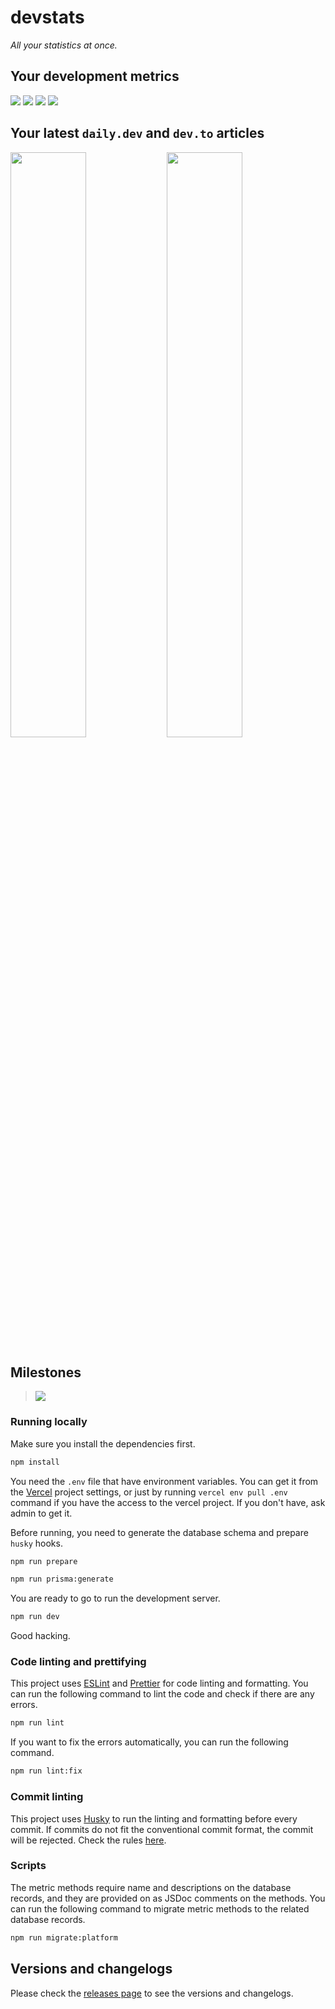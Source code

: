 # devstats

_All your statistics at once._

## Your development metrics
![](https://devstats.co/api/view/641b5deaa6550999ac4331d0)
![](https://devstats.co/api/view/641b5e30a6550999ac4331d2)
![](https://devstats.co/api/view/641b5e1aa6550999ac4331d1)
![](https://devstats.co/api/view?queryConfig%5Busername%5D=sametcodes&id=641b2efa3e90e7e555cdacd7)

## Your latest `daily.dev` and `dev.to` articles
<img align="left" src="https://devstats.co/api/view?queryConfig%5Busername%5D=honeypot&queryConfig%5Bcount%5D=3&id=641cd30dbe50187858f7d61a" width="49%" />
<img src="https://devstats.co/api/view?queryConfig%5Busername%5D=isaacdlyman&queryConfig%5Bcount%5D=2&id=641c6e78c50c62ccdb646278" width="49%" />
<br clear="left"/>

## Milestones

> <a href="https://github.com/sametcodes/devstats/milestone/2">
> <img src="https://devstats.co/api/view/641b5dcfa6550999ac4331cf" />
> </a>

### Running locally

Make sure you install the dependencies first.

```bash
npm install
```

You need the `.env` file that have environment variables. You can get it from the [Vercel](https://vercel.com) project settings, or just by running `vercel env pull .env` command if you have the access to the vercel project. If you don't have, ask admin to get it.

Before running, you need to generate the database schema and prepare `husky` hooks.

```bash
npm run prepare
```

```bash
npm run prisma:generate
```

You are ready to go to run the development server.

```bash
npm run dev
```

Good hacking.

### Code linting and prettifying

This project uses [ESLint](https://eslint.org/) and [Prettier](https://prettier.io/) for code linting and formatting. You can run the following command to lint the code and check if there are any errors.

```bash
npm run lint
```

If you want to fix the errors automatically, you can run the following command.

```bash
npm run lint:fix
```

### Commit linting

This project uses [Husky](https://typicode.github.io/husky/#/) to run the linting and formatting before every commit. If commits do not fit the conventional commit format, the commit will be rejected. Check the rules [here](https://www.conventionalcommits.org/en/v1.0.0/#specification).

### Scripts

The metric methods require name and descriptions on the database records, and they are provided on as JSDoc comments on the methods. You can run the following command to migrate metric methods to the related database records.

```bash
npm run migrate:platform
```

## Versions and changelogs

Please check the [releases page](https://github.com/sametcodes/devstats/releases) to see the versions and changelogs.
